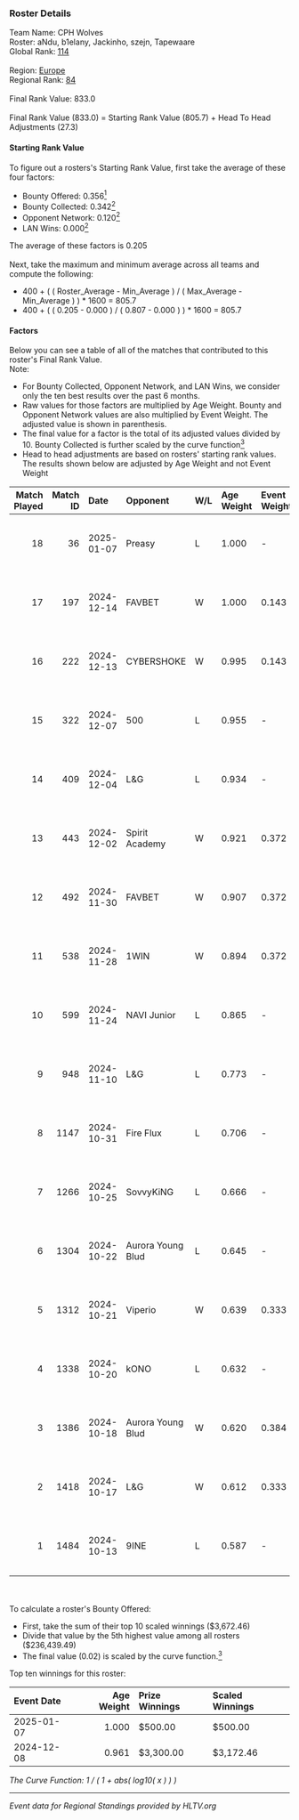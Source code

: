 ### Roster Details<br />
Team Name: CPH Wolves<br />
Roster: aNdu, b1elany, Jackinho, szejn, Tapewaare<br />
Global Rank: [114](../../standings_global_2025_01_13.md)<br />
<br />
Region: [Europe]( ../../standings_europe_2025_01_13.md)<br />
Regional Rank: [84]( ../../standings_europe_2025_01_13.md)<br />
<br />
Final Rank Value:  833.0<br />
<br />
Final Rank Value (833.0) = Starting Rank Value (805.7) + Head To Head Adjustments (27.3)<br />

#### Starting Rank Value<br />
To figure out a rosters's Starting Rank Value, first take the average of these four factors:<br />
- Bounty Offered: 0.356[<sup>1</sup>](#table2)
- Bounty Collected: 0.342[<sup>2</sup>](#table1)
- Opponent Network: 0.120[<sup>2</sup>](#table1)
- LAN Wins: 0.000[<sup>2</sup>](#table1)

The average of these factors is 0.205<br />
<br />
Next, take the maximum and minimum average across all teams and compute the following:<br />
- 400 + ( ( Roster_Average - Min_Average ) / ( Max_Average - Min_Average ) ) * 1600 = 805.7
- 400 + ( ( 0.205 - 0.000 ) / ( 0.807 - 0.000 ) ) * 1600 = 805.7


#### Factors<br />
Below you can see a table of all of the matches that contributed to this roster's Final Rank Value.<br />
Note:<br />

- For Bounty Collected, Opponent Network, and LAN Wins, we consider only the ten best results over the past 6 months.
- Raw values for those factors are multiplied by Age Weight. Bounty and Opponent Network values are also multiplied by Event Weight. The adjusted value is shown in parenthesis.
- The final value for a factor is the total of its adjusted values divided by 10. Bounty Collected is further scaled by the curve function[<sup>3</sup>](#curveFunction)
- Head to head adjustments are based on rosters' starting rank values. The results shown below are adjusted by Age Weight and not Event Weight
<span id="table1"></span><br />


| Match Played | Match ID | Date       | Opponent          | W/L | Age Weight | Event Weight | Bounty Collected | Opponent Network | LAN Wins  | H2H Adj. | Roster                                    |
| -: | -: | :- | :- | :- | :- | :- | :- | :- | :- | -: | :- |
|           18 |       36 | 2025-01-07 | Preasy            | L   | 1.000      | -            | -                | -                | -         |   -22.37 | aNdu, b1elany, Jackinho, szejn, Tapewaare |
|           17 |      197 | 2024-12-14 | FAVBET            | W   | 1.000      | 0.143        | 0.072 (0.010)    | 0.894 (0.128)    | 0 (0.000) |    19.69 | aNdu, eraa, MAGILA, szejn, Tapewaare      |
|           16 |      222 | 2024-12-13 | CYBERSHOKE        | W   | 0.995      | 0.143        | 0.018 (0.003)    | 0.633 (0.090)    | 0 (0.000) |    18.00 | aNdu, eraa, MAGILA, szejn, Tapewaare      |
|           15 |      322 | 2024-12-07 | 500               | L   | 0.955      | -            | -                | -                | -         |    -4.93 | aNdu, eraa, MAGILA, szejn, Tapewaare      |
|           14 |      409 | 2024-12-04 | L&G               | L   | 0.934      | -            | -                | -                | -         |   -11.25 | aNdu, eraa, MAGILA, szejn, Tapewaare      |
|           13 |      443 | 2024-12-02 | Spirit Academy    | W   | 0.921      | 0.372        | 0.166 (0.057)    | 0.942 (0.323)    | 0 (0.000) |    24.16 | aNdu, eraa, MAGILA, szejn, Tapewaare      |
|           12 |      492 | 2024-11-30 | FAVBET            | W   | 0.907      | 0.372        | 0.072 (0.024)    | 0.894 (0.302)    | 0 (0.000) |    20.21 | aNdu, eraa, MAGILA, szejn, Tapewaare      |
|           11 |      538 | 2024-11-28 | 1WIN              | W   | 0.894      | 0.372        | 0.009 (0.003)    | 0.075 (0.025)    | 0 (0.000) |    11.07 | aNdu, eraa, MAGILA, szejn, Tapewaare      |
|           10 |      599 | 2024-11-24 | NAVI Junior       | L   | 0.865      | -            | -                | -                | -         |    -3.61 | aNdu, MAGILA, mwlky, szejn, Tapewaare     |
|            9 |      948 | 2024-11-10 | L&G               | L   | 0.773      | -            | -                | -                | -         |    -9.53 | aNdu, eraa, MAGILA, szejn, Tapewaare      |
|            8 |     1147 | 2024-10-31 | Fire Flux         | L   | 0.706      | -            | -                | -                | -         |    -9.47 | aNdu, eraa, MAGILA, szejn, Tapewaare      |
|            7 |     1266 | 2024-10-25 | SovvyKiNG         | L   | 0.666      | -            | -                | -                | -         |   -15.77 | aNdu, eraa, MAGILA, szejn, Tapewaare      |
|            6 |     1304 | 2024-10-22 | Aurora Young Blud | L   | 0.645      | -            | -                | -                | -         |    -7.35 | aNdu, eraa, MAGILA, szejn, Tapewaare      |
|            5 |     1312 | 2024-10-21 | Viperio           | W   | 0.639      | 0.333        | 0.004 (0.001)    | 0.073 (0.016)    | 0 (0.000) |     6.02 | aNdu, eraa, MAGILA, szejn, Tapewaare      |
|            4 |     1338 | 2024-10-20 | kONO              | L   | 0.632      | -            | -                | -                | -         |    -7.26 | aNdu, eraa, MAGILA, szejn, Tapewaare      |
|            3 |     1386 | 2024-10-18 | Aurora Young Blud | W   | 0.620      | 0.384        | 0.045 (0.011)    | 0.841 (0.200)    | 0 (0.000) |    12.61 | aNdu, eraa, MAGILA, szejn, Tapewaare      |
|            2 |     1418 | 2024-10-17 | L&G               | W   | 0.612      | 0.333        | 0.057 (0.012)    | 0.562 (0.115)    | 0 (0.000) |    11.57 | aNdu, eraa, MAGILA, szejn, Tapewaare      |
|            1 |     1484 | 2024-10-13 | 9INE              | L   | 0.587      | -            | -                | -                | -         |    -4.49 | aNdu, eraa, MAGILA, szejn, Tapewaare      |

<br />
<span id="table2"></span><br />
To calculate a roster's Bounty Offered:<br />

- First, take the sum of their top 10 scaled winnings ($3,672.46)
- Divide that value by the 5th highest value among all rosters ($236,439.49)
- The final value (0.02) is scaled by the curve function.[<sup>3</sup>](#curveFunction)

Top ten winnings for this roster:<br />

| Event Date | Age Weight | Prize Winnings | Scaled Winnings |
| :- | -: | :- | :- |
| 2025-01-07 |      1.000 | $500.00        | $500.00         |
| 2024-12-08 |      0.961 | $3,300.00      | $3,172.46       |


<span id="curveFunction"></span>_The Curve Function: 1 / ( 1 + abs( log10( x ) ) )_<br />

---
_Event data for Regional Standings provided by HLTV.org_<br />
